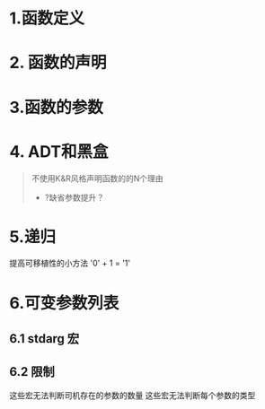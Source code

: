 # 1.函数定义

# 2. 函数的声明

# 3.函数的参数

# 4. ADT和黑盒 

> 不使用K&R风格声明函数的的N个理由  
>- ?缺省参数提升？

# 5.递归
提高可移植性的小方法
'0' + 1 = '1'

# 6.可变参数列表

## 6.1 stdarg 宏

## 6.2 限制
这些宏无法判断司机存在的参数的数量
这些宏无法判断每个参数的类型